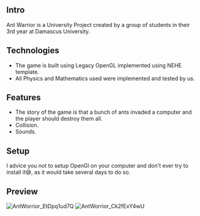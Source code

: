 ## Intro
Ant Warrior is a University Project created by a group of students in their 3rd year at Damascus University.

## Technologies
* The game is built using Legacy OpenGL implemented using NEHE template.
* All Physics and Mathematics used were implemented and tested by us.

## Features
* The story of the game is that a bunch of ants invaded a computer and the player should destroy them all.
* Collision.
* Sounds.

## Setup
I advice you not to setup OpenGl on your computer and don't ever try to install it😅, as it would take several days to do so.

## Preview
![AntWorrior_EtDpq1ud7Q](https://user-images.githubusercontent.com/57716361/187026388-bbad5851-fd4e-46a6-9dc4-811faec2392e.png)
![AntWorrior_Ck2fExY4wU](https://user-images.githubusercontent.com/57716361/187026408-96debd9c-3a77-4c92-aa1b-6ac4464c025d.png)
